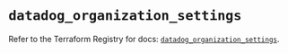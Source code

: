 # `datadog_organization_settings`

Refer to the Terraform Registry for docs: [`datadog_organization_settings`](https://registry.terraform.io/providers/datadog/datadog/3.53.0/docs/resources/organization_settings).
